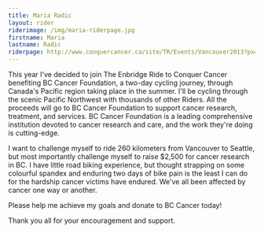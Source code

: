 ```yaml
---
title: Maria Radic
layout: rider
riderimage: /img/maria-riderpage.jpg
firstname: Maria
lastname: Radic
riderpage: http://www.conquercancer.ca/site/TR/Events/Vancouver2013?px=3117095&pg=personal&fr_id=1441
---
```


This year I've decided to join The Enbridge Ride to Conquer Cancer benefiting BC Cancer Foundation, a two-day cycling journey, through Canada's Pacific region taking place in the summer.  I'll be cycling through the scenic Pacific Northwest with thousands of other Riders. All the proceeds will go to BC Cancer Foundation to support cancer research, treatment, and services. BC Cancer Foundation is a leading comprehensive institution devoted to cancer research and care, and the work they're doing is cutting-edge.

I want to challenge myself to ride 260 kilometers from Vancouver to Seattle, but most importantly challenge myself to raise $2,500 for cancer research in BC.  I have little road biking experience, but thought strapping on some colourful spandex and enduring two days of bike pain is the least I can do for the hardship cancer victims have endured.  We've all been affected by cancer one way or another.

Please help me achieve my goals and donate to BC Cancer today!

Thank you all for your encouragement and support.